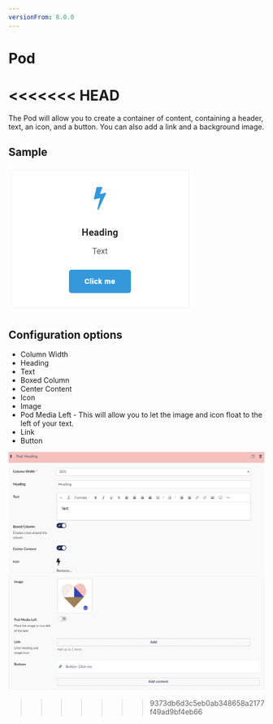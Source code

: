 ```yaml
---
versionFrom: 8.0.0
---
```


# Pod
<<<<<<< HEAD
=======

The Pod will allow you to create a container of content, containing a header, text, an icon, and a button.
You can also add a link and a background image.

## Sample

![Pod Frontend](images/Pod-frontend.png)

## Configuration options

- Column Width
- Heading
- Text
- Boxed Column
- Center Content
- Icon
- Image
- Pod Media Left - This will allow you to let the image and icon float to the left of your text.
- Link
- Button

![Pod Backoffice](images/Pod-backoffice1.png)![Pod Backoffice](images/Pod-backoffice2.png)
>>>>>>> 9373db6d3c5eb0ab348658a2177f49ad9bf4eb66
